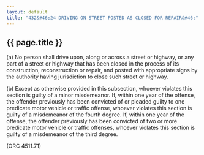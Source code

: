 ---
layout: default 
title: "432&#46;24 DRIVING ON STREET POSTED AS CLOSED FOR REPAIR&#46;"---

{{ page.title }}
----------------

​(a) No person shall drive upon, along or across a street or highway, or
any part of a street or highway that has been closed in the process of
its construction, reconstruction or repair, and posted with appropriate
signs by the authority having jurisdiction to close such street or
highway.

​(b) Except as otherwise provided in this subsection, whoever violates
this section is guilty of a minor misdemeanor. If, within one year of
the offense, the offender previously has been convicted of or pleaded
guilty to one predicate motor vehicle or traffic offense, whoever
violates this section is guilty of a misdemeanor of the fourth degree.
If, within one year of the offense, the offender previously has been
convicted of two or more predicate motor vehicle or traffic offenses,
whoever violates this section is guilty of a misdemeanor of the third
degree.

(ORC 4511.71)
